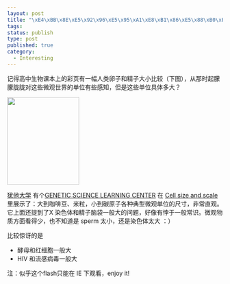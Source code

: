```yaml
--- 
layout: post
title: "\xE4\xBB\x8E\xE5\x92\x96\xE5\x95\xA1\xE8\xB1\x86\xE5\x88\xB0\xE7\xA2\xB3\xE5\x8E\x9F\xE5\xAD\x90"
tags: 
status: publish
type: post
published: true
category:
  - Interesting
---
```

<p>记得高中生物课本上的彩页有一幅人类卵子和精子大小比较（下图），从那时起朦朦胧胧对这些微观世界的单位有些感知，但是这些单位具体多大？</p>
<p><img height="204" width="168" alt="" src="http://www.bjt.name/wp-content/uploads/sperm.png" /></p>
<p><a href="http://www.utah.edu">犹他大学</a>&nbsp;有个<a href="http://learn.genetics.utah.edu/">GENETIC SCIENCE LEARNING CENTER</a>&nbsp;在 <a href="http://learn.genetics.utah.edu/content/begin/cells/scale/">Cell size and scale</a> 里展示了：大到咖啡豆、米粒，小到碳原子各种典型微观单位的尺寸，非常直观。它上面还提到了X 染色体和精子脑袋一般大的问题，好像有悖于一般常识。微观物质方面看得少，也不知道是 sperm 太小，还是染色体太大 ：）</p>
<p>比较惊讶的是</p>
<ul>
    <li>酵母和红细胞一般大</li>
    <li>HIV 和流感病毒一般大</li>
</ul>
<p>注：似乎这个flash只能在 IE 下观看，enjoy it!</p>
